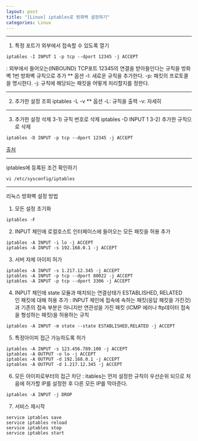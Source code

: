 ```yaml
---
layout: post
title: "[Linux] iptables로 방화벽 설정하기"
categories: Linux
---
```


---
1) 특정 포트가 외부에서 접속할 수 있도록 열기
```
iptables -I INPUT 1 -p tcp --dport 12345 -j ACCEPT
```
 : 외부에서 들어오는(INBOUND) TCP포트 12345의 연결을 받아들인다는 규칙을 방화벽 1번 방화벽 규칙으로 추가
** 옵션
-I: 새로운 규칙을 추가한다.
-p: 패킷의 프로토콜을 명시한다.
-j: 규칙에 해당되는 패킷을 어떻게 처리할지를 정한다.

---
2) 추가한 설정 조회
iptables -L -v
** 옵션
-L: 규칙을 출력
-v: 자세히

---
3) 추가한 설정 삭제
3-1) 규칙 번호로 삭제
iptables -D INPUT 1
3-2) 추가한 규칙으로 삭제
```
iptables -D INPUT -p tcp --dport 12345 -j ACCEPT
```

[출처](https://server-engineer.tistory.com/418)


---
iptables에 등록된 조건 확인하기
```
vi /etc/sysconfig/iptables
```

---
리눅스 방화벽 설정 방법

1) 모든 설정 초기화
```
iptables -F
```

2) INPUT 체인에 로컬호스트 인터페이스에 들어오는 모든 패킷을 허용 추가
```
iptables -A INPUT -i lo -j ACCEPT 
iptables -A INPUT -s 192.168.0.1 -j ACCEPT
```

3) 서버 자체 아이피 허가
```
iptables -A INPUT -s 1.217.12.345 -j ACCEPT
iptables -A INPUT -p tcp --dport 80022 -j ACCEPT
iptables -A INPUT -p tcp --dport 3306 -j ACCEPT 
```

4) INPUT 체인에 state 모듈과 매치되는 연결상태가 ESTABLISHED, RELATED인 패킷에 대해 허용 추가
: INPUT 체인에 접속에 속하는 패킷(응답 패킷을 가진것)과 기존의 접속 부분은 아니지만 연관성을 가진 패킷 (ICMP 에러나 ftp데이터 접속을 형성하는 패킷)을 허용하는 규칙
```
iptables -A INPUT -m state --state ESTABLISHED,RELATED -j ACCEPT
```

5) 특정아이피 접근 가능하도록 허가
```
iptables -A INPUT -s 123.456.789.100 -j ACCEPT
iptables -A OUTPUT -o lo -j ACCEPT
iptables -A OUTPUT -d 192.168.0.1 -j ACCEPT
iptables -A OUTPUT -d 1.217.12.345 -j ACCEPT
```

6) 모든 아이피로부터의 접근 차단 : itables는 먼저 설정한 규칙이 우선순위 되므로 처음에 허가할 IP를 설정한 후 다른 모든 IP를 막아준다.
```
iptables -A INPUT -j DROP
```

7) 서비스 재시작
```
service iptables save
service iptables reload
service iptables stop
service iptables start
```
